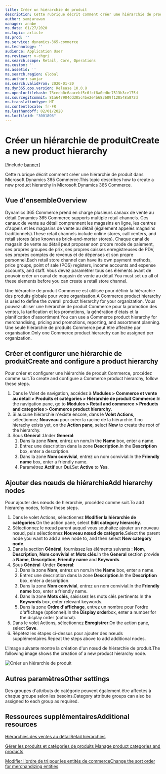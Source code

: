 ```yaml
---
title: Créer un hiérarchie de produit
description: Cette rubrique décrit comment créer une hiérarchie de produit dans Microsoft Dynamics 365 Commerce.
author: samjarawan
manager: annbe
ms.date: 01/27/2020
ms.topic: article
ms.prod: ''
ms.service: dynamics-365-commerce
ms.technology: ''
audience: Application User
ms.reviewer: v-chgri
ms.search.scope: Retail, Core, Operations
ms.custom: ''
ms.assetid: ''
ms.search.region: Global
ms.author: samjar
ms.search.validFrom: 2020-01-20
ms.dyn365.ops.version: Release 10.0.8
ms.openlocfilehash: 73cecb0c6aacebf5c6fcf8a0edbc7513b3ce175d
ms.sourcegitcommit: 81a647904dd305c4be2e4b683689f128548a872d
ms.translationtype: HT
ms.contentlocale: fr-FR
ms.lasthandoff: 02/01/2020
ms.locfileid: "3001896"
---
```

# <a name="create-a-new-product-hierarchy"></a><span data-ttu-id="7c700-103">Créer un hiérarchie de produit</span><span class="sxs-lookup"><span data-stu-id="7c700-103">Create a new product hierarchy</span></span>


[!include [banner](includes/banner.md)]

<span data-ttu-id="7c700-104">Cette rubrique décrit comment créer une hiérarchie de produit dans Microsoft Dynamics 365 Commerce.</span><span class="sxs-lookup"><span data-stu-id="7c700-104">This topic describes how to create a new product hierarchy in Microsoft Dynamics 365 Commerce.</span></span>

## <a name="overview"></a><span data-ttu-id="7c700-105">Vue d'ensemble</span><span class="sxs-lookup"><span data-stu-id="7c700-105">Overview</span></span>

<span data-ttu-id="7c700-106">Dynamics 365 Commerce prend en charge plusieurs canaux de vente au détail.</span><span class="sxs-lookup"><span data-stu-id="7c700-106">Dynamics 365 Commerce supports multiple retail channels.</span></span> <span data-ttu-id="7c700-107">Ces canaux de vente au détail comprennent les magasins en ligne, les centres d'appels et les magasins de vente au détail (également appelés magasins traditionnels).</span><span class="sxs-lookup"><span data-stu-id="7c700-107">These retail channels include online stores, call centers, and retail stores (also known as brick-and-mortar stores).</span></span> <span data-ttu-id="7c700-108">Chaque canal de magasin de vente au détail peut proposer son propre mode de paiement, ses propres groupes de prix, ses propres caisses enregistreuses de PDV, ses propres comptes de revenus et de dépenses et son propre personnel.</span><span class="sxs-lookup"><span data-stu-id="7c700-108">Each retail store channel can have its own payment methods, price groups, point of sale (POS) registers, income accounts and expense accounts, and staff.</span></span> <span data-ttu-id="7c700-109">Vous devez paramétrer tous ces éléments avant de pouvoir créer un canal de magasin de vente au détail.</span><span class="sxs-lookup"><span data-stu-id="7c700-109">You must set up all of these elements before you can create a retail store channel.</span></span> 

<span data-ttu-id="7c700-110">Une hiérarchie de produit Commerce est utilisée pour définir la hiérarchie des produits globale pour votre organisation.</span><span class="sxs-lookup"><span data-stu-id="7c700-110">A Commerce product hierarchy is used to define the overall product hierarchy for your organization.</span></span> <span data-ttu-id="7c700-111">Vous pouvez utiliser une hiérarchie de produit Commerce pour la promotion des ventes, la tarification et les promotions, la génération d'états et la planification d'assortiment.</span><span class="sxs-lookup"><span data-stu-id="7c700-111">You can use a Commerce product hierarchy for merchandising, pricing and promotions, reporting, and assortment planning.</span></span> <span data-ttu-id="7c700-112">Une seule hiérarchie de produits Commerce peut être affectée par organisation.</span><span class="sxs-lookup"><span data-stu-id="7c700-112">Only one Commerce product hierarchy can be assigned per organization.</span></span>

## <a name="create-and-configure-a-product-hierarchy"></a><span data-ttu-id="7c700-113">Créer et configurer une hiérarchie de produit</span><span class="sxs-lookup"><span data-stu-id="7c700-113">Create and configure a product hierarchy</span></span>

<span data-ttu-id="7c700-114">Pour créer et configurer une hiérarchie de produit Commerce, procédez comme suit.</span><span class="sxs-lookup"><span data-stu-id="7c700-114">To create and configure a Commerce product hierarchy, follow these steps.</span></span>

1. <span data-ttu-id="7c700-115">Dans le Volet de navigation, accédez à **Modules \> Commerce et vente au détail \> Produits et catégories \> Hiérarchie de produit Commerce**.</span><span class="sxs-lookup"><span data-stu-id="7c700-115">In the navigation pane, go to **Modules \> Retail and commerce \> Products and categories \> Commerce product hierarchy**.</span></span>
1. <span data-ttu-id="7c700-116">Si aucune hiérarchie n'existe encore, dans le **Volet Actions**, sélectionnez **Nouveau** pour créer la racine de la hiérarchie.</span><span class="sxs-lookup"><span data-stu-id="7c700-116">If no hierachy exists yet, on the **Action pane**, select **New** to create the root of the hierarchy.</span></span>
1. <span data-ttu-id="7c700-117">Sous **Général** :</span><span class="sxs-lookup"><span data-stu-id="7c700-117">Under **General**:</span></span>
    1. <span data-ttu-id="7c700-118">Dans la zone **Nom**, entrez un nom.</span><span class="sxs-lookup"><span data-stu-id="7c700-118">In the **Name** box, enter a name.</span></span>
    1. <span data-ttu-id="7c700-119">Entrez une description dans la zone **Description**.</span><span class="sxs-lookup"><span data-stu-id="7c700-119">In the **Description** box, enter a description.</span></span>
    1. <span data-ttu-id="7c700-120">Dans la zone **Nom convivial**, entrez un nom convivial.</span><span class="sxs-lookup"><span data-stu-id="7c700-120">In the **Friendly name** box, enter a friendly name.</span></span>
    1. <span data-ttu-id="7c700-121">Paramétrez **Actif** sur **Oui**.</span><span class="sxs-lookup"><span data-stu-id="7c700-121">Set **Active** to **Yes**.</span></span>

## <a name="add-hierarchy-nodes"></a><span data-ttu-id="7c700-122">Ajouter des nœuds de hiérarchie</span><span class="sxs-lookup"><span data-stu-id="7c700-122">Add hierarchy nodes</span></span>

<span data-ttu-id="7c700-123">Pour ajouter des nœuds de hiérarchie, procédez comme suit.</span><span class="sxs-lookup"><span data-stu-id="7c700-123">To add hierarchy nodes, follow these steps.</span></span>

1. <span data-ttu-id="7c700-124">Dans le volet Actions, sélectionnez **Modifier la hiérarchie de catégories**.</span><span class="sxs-lookup"><span data-stu-id="7c700-124">On the action pane, select **Edit category hierarchy**.</span></span>
1. <span data-ttu-id="7c700-125">Sélectionnez le nœud parent auquel vous souhaitez ajouter un nouveau nœud, puis sélectionnez **Nouveau nœud de catégorie**.</span><span class="sxs-lookup"><span data-stu-id="7c700-125">Select the parent node you want to add a new node to, and then select **New category node**.</span></span>
1. <span data-ttu-id="7c700-126">Dans la section **Général**, fournissez les éléments suivants : **Nom**, **Description**, **Nom convivial** et **Mots clés**.</span><span class="sxs-lookup"><span data-stu-id="7c700-126">In the **General** section provide a **Name**, **Description**, **Friendly name** and **Keywords**.</span></span>
1. <span data-ttu-id="7c700-127">Sous **Général** :</span><span class="sxs-lookup"><span data-stu-id="7c700-127">Under **General**:</span></span>
    1. <span data-ttu-id="7c700-128">Dans la zone **Nom**, entrez un nom.</span><span class="sxs-lookup"><span data-stu-id="7c700-128">In the **Name** box, enter a name.</span></span>
    1. <span data-ttu-id="7c700-129">Entrez une description dans la zone **Description**.</span><span class="sxs-lookup"><span data-stu-id="7c700-129">In the **Description** box, enter a description.</span></span>
    1. <span data-ttu-id="7c700-130">Dans la zone **Nom convivial**, entrez un nom convivial.</span><span class="sxs-lookup"><span data-stu-id="7c700-130">In the **Friendly name** box, enter a friendly name.</span></span>
    1. <span data-ttu-id="7c700-131">Dans la zone **Mots clés**, saisissez les mots clés pertinents.</span><span class="sxs-lookup"><span data-stu-id="7c700-131">In the **Keywords** box, enter relevant keywords.</span></span>
    1. <span data-ttu-id="7c700-132">Dans la zone **Ordre d'affichage**, entrez un nombre pour l'ordre d'affichage (optionnel).</span><span class="sxs-lookup"><span data-stu-id="7c700-132">In the **Display order**box, enter a number for the display order (optional).</span></span>
1. <span data-ttu-id="7c700-133">Dans le volet Actions, sélectionnez **Enregistrer**.</span><span class="sxs-lookup"><span data-stu-id="7c700-133">On the action pane, select **Save**.</span></span>
1. <span data-ttu-id="7c700-134">Répétez les étapes ci-dessus pour ajouter des nœuds supplémentaires.</span><span class="sxs-lookup"><span data-stu-id="7c700-134">Repeat the steps above to add additional nodes.</span></span>

<span data-ttu-id="7c700-135">L'image suivante montre la création d'un nœud de hiérarchie de produit.</span><span class="sxs-lookup"><span data-stu-id="7c700-135">The following image shows the creation of a new product hierarchy node.</span></span>

![Créer un hiérarchie de produit](media/create-product-hierarchy.png)

## <a name="other-settings"></a><span data-ttu-id="7c700-137">Autres paramètres</span><span class="sxs-lookup"><span data-stu-id="7c700-137">Other settings</span></span>

<span data-ttu-id="7c700-138">Des groupes d'attributs de catégorie peuvent également être affectés à chaque groupe selon les besoins.</span><span class="sxs-lookup"><span data-stu-id="7c700-138">Category attribute groups can also be assigned to each group as required.</span></span>  

## <a name="additional-resources"></a><span data-ttu-id="7c700-139">Ressources supplémentaires</span><span class="sxs-lookup"><span data-stu-id="7c700-139">Additional resources</span></span>

[<span data-ttu-id="7c700-140">Hiérarchies des ventes au détail</span><span class="sxs-lookup"><span data-stu-id="7c700-140">Retail hierarchies</span></span>](retail-hierarchies.md)

[<span data-ttu-id="7c700-141">Gérer les produits et catégories de produits </span><span class="sxs-lookup"><span data-stu-id="7c700-141">Manage product categories and products </span></span>](category-management-product-creation.md)

[<span data-ttu-id="7c700-142">Modifier l'ordre de tri pour les entités de commerce</span><span class="sxs-lookup"><span data-stu-id="7c700-142">Change the sort order for merchandizing entities</span></span>](custom-order-categories-nav-retail-prod-hierarchy.md)
